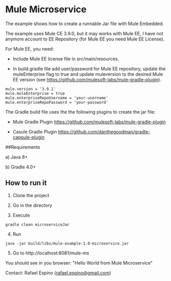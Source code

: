 # Mule Microservice

The example shows how to create a runnable Jar file with Mule Embedded.

The example uses Mule CE 3.9.0, but it may works with Mule EE, I have not anymore account to EE Repository (for Mule EE you need Mule EE License).  

For Mule EE, you need:

+ Include Mule EE license file in src/main/resources.

+ In build.gradle file add user/password for Mule EE repository,
update the muleEnterprise flag to true and update muleversion to the desired Mule EE version  (see https://github.com/mulesoft-labs/mule-gradle-plugin).

```
mule.version = '3.9.1'
mule.muleEnterprise = true
mule.enterpriseRepoUsername = 'your-username'
mule.enterpriseRepoPassword = 'your-password'
```

The Gradle build file uses the the following plugins to create the jar file:

+ Mule Gradle Plugin https://github.com/mulesoft-labs/mule-gradle-plugin

+ Casule Gradle Plugin https://github.com/danthegoodman/gradle-capsule-plugin

##Requirements

a) Java 8+

b) Gradle 4.0+

## How to run it

1) Clone the project

2) Go in the directory

3) Execute 

```
gradle clean microserviceJar
```

4) Run
 
```
java -jar build/libs/mule-example-1.0-microservice.jar 
```

5) Go to http://localhost:8081/mule-ms

You should see in you browser: "Hello World from Mule Microservice"

Contact:
Rafael Espino (rafael.espino@gmail.com)

